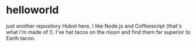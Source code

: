 # helloworld
just another repository
 Hubot here, I like Node.js and Coffeescript (that's what i'm made of !).
 I've hat tacos on the moon and find them far superior to Earth tacon.
